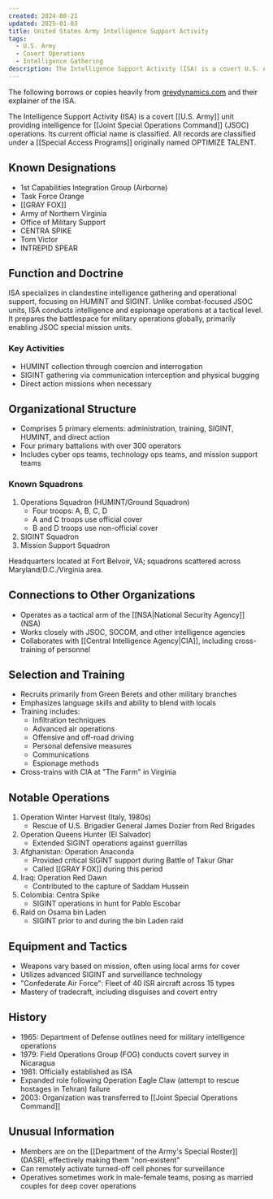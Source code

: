 ```yaml
---
created: 2024-08-21
updated: 2025-01-03
title: United States Army Intelligence Support Activity
tags:
  - U.S. Army
  - Covert Operations
  - Intelligence Gathering
description: The Intelligence Support Activity (ISA) is a covert U.S. Army unit specializing in HUMINT and SIGINT for JSOC operations. It conducts clandestine intelligence gathering, operational support, and direct action missions globally. ISA operates under classified programs, collaborates with NSA and CIA, and has a history of involvement in high-profile missions.
---
```

The following borrows or copies heavily from [greydynamics.com](https://greydynamics.com/isa-soldier-spies-of-the-intelligence-support-activity/) and their explainer of the ISA.

The Intelligence Support Activity (ISA) is a covert [[U.S. Army]] unit providing intelligence for [[Joint Special Operations Command]] (JSOC) operations. Its current official name is classified. All records are classified under a [[Special Access Programs]] originally named OPTIMIZE TALENT.
## Known Designations
- 1st Capabilities Integration Group (Airborne)
- Task Force Orange
- [[GRAY FOX]]
- Army of Northern Virginia
- Office of Military Support
- CENTRA SPIKE
- Torn Victor
- INTREPID SPEAR
## Function and Doctrine
ISA specializes in clandestine intelligence gathering and operational support, focusing on HUMINT and SIGINT. Unlike combat-focused JSOC units, ISA conducts intelligence and espionage operations at a tactical level. It prepares the battlespace for military operations globally, primarily enabling JSOC special mission units.
### Key Activities
- HUMINT collection through coercion and interrogation
- SIGINT gathering via communication interception and physical bugging
- Direct action missions when necessary
## Organizational Structure
- Comprises 5 primary elements: administration, training, SIGINT, HUMINT, and direct action
- Four primary battalions with over 300 operators
- Includes cyber ops teams, technology ops teams, and mission support teams
### Known Squadrons
1. Operations Squadron (HUMINT/Ground Squadron)
    - Four troops: A, B, C, D
    - A and C troops use official cover
    - B and D troops use non-official cover
2. SIGINT Squadron
3. Mission Support Squadron

Headquarters located at Fort Belvoir, VA; squadrons scattered across Maryland/D.C./Virginia area.
## Connections to Other Organizations
- Operates as a tactical arm of the [[NSA|National Security Agency]] (NSA)
- Works closely with JSOC, SOCOM, and other intelligence agencies
- Collaborates with [[Central Intelligence Agency|CIA]], including cross-training of personnel
## Selection and Training
- Recruits primarily from Green Berets and other military branches
- Emphasizes language skills and ability to blend with locals
- Training includes:
    - Infiltration techniques
    - Advanced air operations
    - Offensive and off-road driving
    - Personal defensive measures
    - Communications
    - Espionage methods
- Cross-trains with CIA at "The Farm" in Virginia
## Notable Operations
1. Operation Winter Harvest (Italy, 1980s)
    - Rescue of U.S. Brigadier General James Dozier from Red Brigades
2. Operation Queens Hunter (El Salvador)
    - Extended SIGINT operations against guerrillas
3. Afghanistan: Operation Anaconda
    - Provided critical SIGINT support during Battle of Takur Ghar
    - Called [[GRAY FOX]] during this period
4. Iraq: Operation Red Dawn
    - Contributed to the capture of Saddam Hussein
5. Colombia: Centra Spike
    - SIGINT operations in hunt for Pablo Escobar
6. Raid on Osama bin Laden
	- SIGINT prior to and during the bin Laden raid
## Equipment and Tactics
- Weapons vary based on mission, often using local arms for cover
- Utilizes advanced SIGINT and surveillance technology
- "Confederate Air Force": Fleet of 40 ISR aircraft across 15 types
- Mastery of tradecraft, including disguises and covert entry
## History
- 1965: Department of Defense outlines need for military intelligence operations
- 1979: Field Operations Group (FOG) conducts covert survey in Nicaragua
- 1981: Officially established as ISA
- Expanded role following Operation Eagle Claw (attempt to rescue hostages in Tehran) failure
- 2003: Organization was transferred to [[Joint Special Operations Command]]
## Unusual Information
- Members are on the [[Department of the Army's Special Roster]] (DASR), effectively making them "non-existent"
- Can remotely activate turned-off cell phones for surveillance
- Operatives sometimes work in male-female teams, posing as married couples for deep cover operations